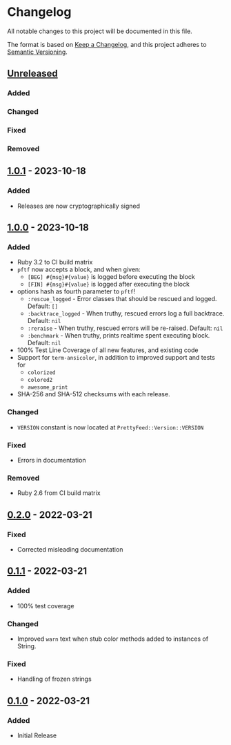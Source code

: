 # Changelog
All notable changes to this project will be documented in this file.

The format is based on [Keep a Changelog](https://keepachangelog.com/en/1.0.0/),
and this project adheres to [Semantic Versioning](https://semver.org/spec/v2.0.0.html).

## [Unreleased]
### Added
### Changed
### Fixed
### Removed

## [1.0.1] - 2023-10-18
### Added
- Releases are now cryptographically signed

## [1.0.0] - 2023-10-18
### Added
- Ruby 3.2 to CI build matrix
- `pftf` now accepts a block, and when given:
    - `[BEG] #{msg}#{value}` is logged before executing the block
    - `[FIN] #{msg}#{value}` is logged after executing the block
- options hash as fourth parameter to `pftf`!
    - `:rescue_logged` - Error classes that should be rescued and logged. Default: `[]`
    - `:backtrace_logged` - When truthy, rescued errors log a full backtrace. Default: `nil`
    - `:reraise` - When truthy, rescued errors will be re-raised. Default: `nil`
    - `:benchmark` - When truthy, prints realtime spent executing block. Default: `nil`
- 100% Test Line Coverage of all new features, and existing code
- Support for `term-ansicolor`, in addition to improved support and tests for
  - `colorized`
  - `colored2`
  - `awesome_print`
- SHA-256 and SHA-512 checksums with each release.
### Changed
- `VERSION` constant is now located at `PrettyFeed::Version::VERSION`
### Fixed
- Errors in documentation
### Removed
- Ruby 2.6 from CI build matrix

## [0.2.0] - 2022-03-21
### Fixed
- Corrected misleading documentation

## [0.1.1] - 2022-03-21
### Added
- 100% test coverage
### Changed
- Improved `warn` text when stub color methods added to instances of String.
### Fixed
- Handling of frozen strings

## [0.1.0] - 2022-03-21
### Added
- Initial Release

[Unreleased]: https://github.com/pboling/pretty_feed/compare/v1.0.1...HEAD
[1.0.1]: https://github.com/pboling/pretty_feed/compare/v1.0.0...v1.0.1
[1.0.0]: https://github.com/pboling/pretty_feed/compare/v0.2.0...v1.0.0
[0.2.0]: https://github.com/pboling/pretty_feed/compare/v0.1.1...v0.2.0
[0.1.1]: https://github.com/pboling/pretty_feed/compare/v0.1.0...v0.1.1
[0.1.0]: https://github.com/pboling/pretty_feed/compare/cd45565324085939b680c8597599828b4c41511f...v0.1.0
